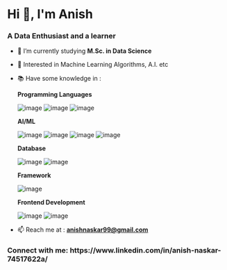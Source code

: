 <h1 align="left">Hi 👋, I'm Anish</h1>
<h3 align="left">A Data Enthusiast and a learner</h3>

- 🌱 I’m currently studying **M.Sc. in Data Science**

- 👾 Interested in Machine Learning Algorithms, A.I. etc

- 📚 Have some knowledge in : 

    **Programming Languages**
    
    ![image](https://user-images.githubusercontent.com/97351302/176001731-edfbe776-a1b4-4cdf-8ed8-831e53de3359.png)
     ![image](https://user-images.githubusercontent.com/97351302/176001792-205eac24-c5a0-4ecf-8362-2c9b474b2099.png)
      ![image](https://user-images.githubusercontent.com/97351302/180932985-4bc90c03-390e-4809-abfe-0c31c9e38499.png)

    
    **AI/ML**
    
    ![image](https://user-images.githubusercontent.com/97351302/181787867-30d5c67c-0cfc-4863-a1b9-c3b11aa2c58a.png)
     ![image](https://user-images.githubusercontent.com/97351302/176002177-8d48acd4-b50b-43bc-8c27-bbd6b253e2a4.png)
      ![image](https://user-images.githubusercontent.com/97351302/176002235-2057019f-e1f8-4131-9381-144801079e30.png)
       ![image](https://user-images.githubusercontent.com/97351302/176002315-8a231c68-8416-4f4f-ab70-22cc5da17d6f.png)
    
    **Database**
    
    ![image](https://user-images.githubusercontent.com/97351302/176002557-6fc89048-6306-49cf-b6e5-3d21ef170b0a.png)
      ![image](https://user-images.githubusercontent.com/97351302/176002610-ee09b1d7-6f27-469d-aa98-d77e5c3a45dc.png)
    
    **Framework**
    
    ![image](https://user-images.githubusercontent.com/97351302/176002837-481d1a6a-7574-4243-b55c-c9b74bcf8f5f.png)


    **Frontend Development**
    
    ![image](https://user-images.githubusercontent.com/97351302/176001883-6581ed58-a75d-425d-b3ea-68bbed1f8071.png)
     ![image](https://user-images.githubusercontent.com/97351302/176001938-6f27468e-2510-4b44-93eb-5e96ddce77e6.png)


- 📫 Reach me at : **anishnaskar99@gmail.com**

<h3 align="left">Connect with me: https://www.linkedin.com/in/anish-naskar-74517622a/</h3>
<p align="left">
</p>
